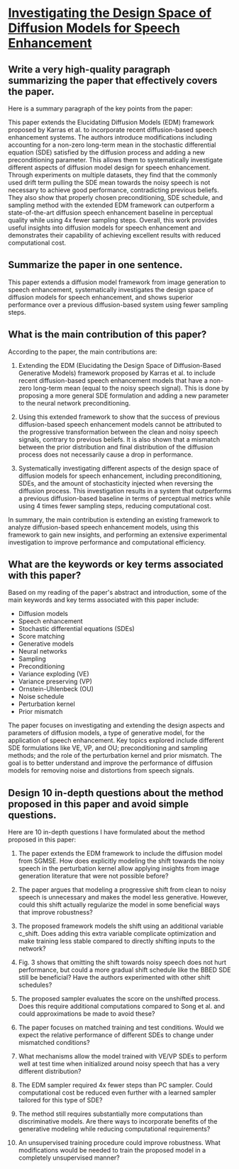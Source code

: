 # [Investigating the Design Space of Diffusion Models for Speech   Enhancement](https://arxiv.org/abs/2312.04370)

## Write a very high-quality paragraph summarizing the paper that effectively covers the paper.

 Here is a summary paragraph of the key points from the paper:

This paper extends the Elucidating Diffusion Models (EDM) framework proposed by Karras et al. to incorporate recent diffusion-based speech enhancement systems. The authors introduce modifications including accounting for a non-zero long-term mean in the stochastic differential equation (SDE) satisfied by the diffusion process and adding a new preconditioning parameter. This allows them to systematically investigate different aspects of diffusion model design for speech enhancement. Through experiments on multiple datasets, they find that the commonly used drift term pulling the SDE mean towards the noisy speech is not necessary to achieve good performance, contradicting previous beliefs. They also show that properly chosen preconditioning, SDE schedule, and sampling method with the extended EDM framework can outperform a state-of-the-art diffusion speech enhancement baseline in perceptual quality while using 4x fewer sampling steps. Overall, this work provides useful insights into diffusion models for speech enhancement and demonstrates their capability of achieving excellent results with reduced computational cost.


## Summarize the paper in one sentence.

 This paper extends a diffusion model framework from image generation to speech enhancement, systematically investigates the design space of diffusion models for speech enhancement, and shows superior performance over a previous diffusion-based system using fewer sampling steps.


## What is the main contribution of this paper?

 According to the paper, the main contributions are:

1. Extending the EDM (Elucidating the Design Space of Diffusion-Based Generative Models) framework proposed by Karras et al. to include recent diffusion-based speech enhancement models that have a non-zero long-term mean (equal to the noisy speech signal). This is done by proposing a more general SDE formulation and adding a new parameter to the neural network preconditioning.

2. Using this extended framework to show that the success of previous diffusion-based speech enhancement models cannot be attributed to the progressive transformation between the clean and noisy speech signals, contrary to previous beliefs. It is also shown that a mismatch between the prior distribution and final distribution of the diffusion process does not necessarily cause a drop in performance. 

3. Systematically investigating different aspects of the design space of diffusion models for speech enhancement, including preconditioning, SDEs, and the amount of stochasticity injected when reversing the diffusion process. This investigation results in a system that outperforms a previous diffusion-based baseline in terms of perceptual metrics while using 4 times fewer sampling steps, reducing computational cost.

In summary, the main contribution is extending an existing framework to analyze diffusion-based speech enhancement models, using this framework to gain new insights, and performing an extensive experimental investigation to improve performance and computational efficiency.


## What are the keywords or key terms associated with this paper?

 Based on my reading of the paper's abstract and introduction, some of the main keywords and key terms associated with this paper include:

- Diffusion models
- Speech enhancement
- Stochastic differential equations (SDEs)
- Score matching
- Generative models
- Neural networks
- Sampling
- Preconditioning
- Variance exploding (VE) 
- Variance preserving (VP)
- Ornstein-Uhlenbeck (OU)
- Noise schedule
- Perturbation kernel
- Prior mismatch

The paper focuses on investigating and extending the design aspects and parameters of diffusion models, a type of generative model, for the application of speech enhancement. Key topics explored include different SDE formulations like VE, VP, and OU; preconditioning and sampling methods; and the role of the perturbation kernel and prior mismatch. The goal is to better understand and improve the performance of diffusion models for removing noise and distortions from speech signals.


## Design 10 in-depth questions about the method proposed in this paper and avoid simple questions.

 Here are 10 in-depth questions I have formulated about the method proposed in this paper:

1) The paper extends the EDM framework to include the diffusion model from SGMSE. How does explicitly modeling the shift towards the noisy speech in the perturbation kernel allow applying insights from image generation literature that were not possible before?

2) The paper argues that modeling a progressive shift from clean to noisy speech is unnecessary and makes the model less generative. However, could this shift actually regularize the model in some beneficial ways that improve robustness? 

3) The proposed framework models the shift using an additional variable c_shift. Does adding this extra variable complicate optimization and make training less stable compared to directly shifting inputs to the network?

4) Fig. 3 shows that omitting the shift towards noisy speech does not hurt performance, but could a more gradual shift schedule like the BBED SDE still be beneficial? Have the authors experimented with other shift schedules?

5) The proposed sampler evaluates the score on the unshifted process. Does this require additional computations compared to Song et al. and could approximations be made to avoid these?

6) The paper focuses on matched training and test conditions. Would we expect the relative performance of different SDEs to change under mismatched conditions?

7) What mechanisms allow the model trained with VE/VP SDEs to perform well at test time when initialized around noisy speech that has a very different distribution?

8) The EDM sampler required 4x fewer steps than PC sampler. Could computational cost be reduced even further with a learned sampler tailored for this type of SDE?

9) The method still requires substantially more computations than discriminative models. Are there ways to incorporate benefits of the generative modeling while reducing computational requirements?

10) An unsupervised training procedure could improve robustness. What modifications would be needed to train the proposed model in a completely unsupervised manner?
